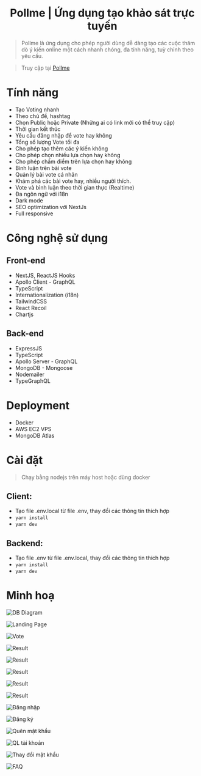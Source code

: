 <h1 align="center">Pollme | Ứng dụng tạo khảo sát trực tuyến</h1>

> Pollme là ứng dụng cho phép người dùng dễ dàng tạo các cuộc thăm dò ý kiến online một cách nhanh chóng, đa tính năng, tuỳ chỉnh theo yêu cầu.

> Truy cập tại [Pollme](http://13.215.248.179/)

# Tính năng

- Tạo Voting nhanh
- Theo chủ đề, hashtag
- Chọn Public hoặc Private (Những ai có link mới có thể truy cập)
- Thời gian kết thúc
- Yêu cầu đăng nhập để vote hay không
- Tổng số lượng Vote tối đa
- Cho phép tạo thêm các ý kiến không
- Cho phép chọn nhiều lựa chọn hay không
- Cho phép chấm điểm trên lựa chọn hay không
- Bình luận trên bài vote
- Quản lý bài vote cá nhân
- Khám phá các bài vote hay, nhiều người thích.
- Vote và bình luận theo thời gian thực (Realtime)
- Đa ngôn ngữ với i18n
- Dark mode
- SEO optimization với NextJs
- Full responsive

# Công nghệ sử dụng

## Front-end

- NextJS, ReactJS Hooks
- Apollo Client - GraphQL
- TypeScript
- Internationalization (i18n)
- TailwindCSS
- React Recoil
- Chartjs

## Back-end

- ExpressJS
- TypeScript
- Apollo Server - GraphQL
- MongoDB - Mongoose
- Nodemailer
- TypeGraphQL

# Deployment

- Docker
- AWS EC2 VPS
- MongoDB Atlas

# Cài đặt

> Chạy bằng nodejs trên máy host hoặc dùng docker

## Client:

- Tạo file .env.local từ file .env, thay đổi các thông tin thích hợp
- `yarn install`
- `yarn dev`

## Backend:

- Tạo file .env từ file .env.local, thay đổi các thông tin thích hợp
- `yarn install`
- `yarn dev`

# Minh hoạ

![DB Diagram](https://res.cloudinary.com/dynonary/image/upload/v1656254786/pollme/ERD.png)

![Landing Page](https://res.cloudinary.com/dynonary/image/upload/v1656254893/pollme/landing-page.png)

![Vote](https://res.cloudinary.com/dynonary/image/upload/v1656257926/pollme/7.png)

![Result](https://res.cloudinary.com/dynonary/image/upload/v1656257926/pollme/8.png)

![Result](https://res.cloudinary.com/dynonary/image/upload/v1656257926/pollme/9.png)

![Result](https://res.cloudinary.com/dynonary/image/upload/v1656257926/pollme/10.png)

![Result](https://res.cloudinary.com/dynonary/image/upload/v1656257926/pollme/11.png)

![Result](https://res.cloudinary.com/dynonary/image/upload/v1656257926/pollme/12.png)

![Đăng nhập](https://res.cloudinary.com/dynonary/image/upload/v1656256942/pollme/1.jpg)

![Đăng ký](https://res.cloudinary.com/dynonary/image/upload/v1656256942/pollme/2.jpg)

![Quên mật khẩu](https://res.cloudinary.com/dynonary/image/upload/v1656256942/pollme/3.jpg)

![QL tài khoản](https://res.cloudinary.com/dynonary/image/upload/v1656256942/pollme/4.jpg)

![Thay đổi mật khẩu](https://res.cloudinary.com/dynonary/image/upload/v1656256942/pollme/5.jpg)

![FAQ](https://res.cloudinary.com/dynonary/image/upload/v1656256942/pollme/6.jpg)
